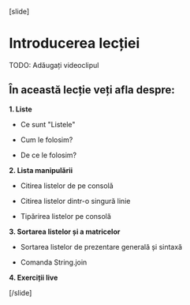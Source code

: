 [slide]
# Introducerea lecției

TODO: Adăugați videoclipul

## În această lecție veți afla despre:

**1. Liste**

- Ce sunt "Listele"

- Cum le folosim?

- De ce le folosim?

**2. Lista manipulării**

- Citirea listelor de pe consolă

- Citirea listelor dintr-o singură linie

- Tipărirea listelor pe consolă

**3. Sortarea listelor și a matricelor**

- Sortarea listelor de prezentare generală și sintaxă

- Comanda String.join

**4. Exerciții live**

[/slide]